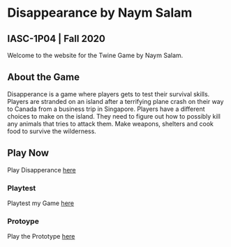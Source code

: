 # Disappearance by Naym Salam
## IASC-1P04 | Fall 2020

Welcome to the website for the Twine Game by Naym Salam.

## About the Game

Disapperance is a game where players gets to test their survival skills. Players are stranded on an island after a terrifying plane crash on their way to Canada from a business trip in Singapore. Players have a different choices to make on the island. They need to figure out how to possibly kill any animals that tries to attack them. Make weapons, shelters and cook food to survive the wilderness.

## Play Now

Play Disapperance [here](Final_build/Disapperance_FinalBuild.html)

### Playtest

Playtest my Game [here](playtest/playtest)

### Protoype

Play the Prototype [here](Prototype/Dissaperance.html)
